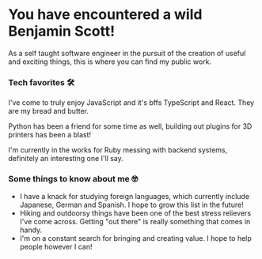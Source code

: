 # You have encountered a wild Benjamin Scott!

As a self taught software engineer in the pursuit of the creation of useful and exciting things, this is where you can find my public work.

### Tech favorites 🛠

I've come to truly enjoy JavaScript and it's bffs TypeScript and React. They are my bread and butter.

Python has been a friend for some time as well, building out plugins for 3D printers has been a blast!

I'm currently in the works for Ruby messing with backend systems, definitely an interesting one I'll say.

### Some things to know about me 🤓

- I have a knack for studying foreign languages, which currently include Japanese, German and Spanish. I hope to grow this list in the future!
- Hiking and outdoorsy things have been one of the best stress relievers I've come across. Getting "out there" is really something that comes in handy.
- I'm on a constant search for bringing and creating value. I hope to help people however I can!
